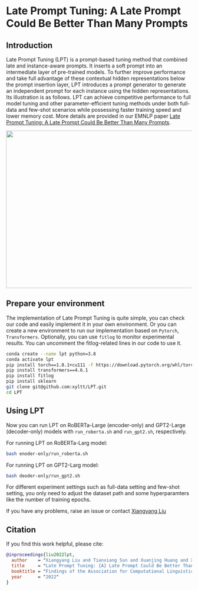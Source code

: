 # Late Prompt Tuning: A Late Prompt Could Be Better Than Many Prompts

## Introduction

Late Prompt Tuning (LPT) is a prompt-based tuning method that combined late and instance-aware prompts. It inserts a soft prompt into an intermediate layer of pre-trained models. To further improve performance and take full advantage of these contextual hidden representations below the prompt insertion layer, LPT introduces a prompt generator to generate an independent prompt for each instance using the hidden representations. Its illustration is as follows. LPT can achieve competitive performance to full model tuning and other parameter-efficient tuning methods under both full-data and few-shot scenarios while possessing faster training speed and lower memory cost. More details are provided in our EMNLP paper [Late Prompt Tuning: A Late Prompt Could Be Better Than Many Prompts](https://arxiv.org/pdf/2210.11292.pdf).

<div align=center><img width="697" height="426" src="https://github.com/xyltt/LPT/blob/main/pics/LPT.png"/></div>

## Prepare your environment

The implementation of Late Prompt Tuning is quite simple, you can check our code and easily implement it in your own environment. Or you can create a new environment to run our implementation based on `Pytorch`, `Transformers`. Optionally, you can use `fitlog` to monitor experimental results. You can uncomment the fitlog-related lines in our code to use it.

```bash
conda create --name lpt python=3.8
conda activate lpt
pip install torch==1.8.1+cu111 -f https://download.pytorch.org/whl/torch_stable.html
pip install transformers==4.6.1
pip install fitlog
pip install sklearn
git clone git@github.com:xyltt/LPT.git
cd LPT
```

## Using LPT

Now you can run LPT on RoBERTa-Large (encoder-only) and GPT2-Large (decoder-only) models with `run_roberta.sh` and `run_gpt2.sh`, respectively.

For running LPT on RoBERTa-Larg model:
```bash
bash enoder-only/run_roberta.sh 
```

For running LPT on GPT2-Larg model:
```bash
bash deoder-only/run_gpt2.sh 
```

For different experiment settings such as full-data setting and few-shot setting, you only need to adjust the dataset path and some hyperparamters like the number of training epochs. 

If you have any problems, raise an issue or contact [Xiangyang Liu](mailto:xyliu22@m.fudan.edu.cn) 

## Citation

If you find this work helpful, please cite:

```bibtex
@inproceedings{liu2022lpt,
  author    = "Xiangyang Liu and Tianxiang Sun and Xuanjing Huang and Xipeng Qiu",
  title     = "Late Prompt Tuning: {A} Late Prompt Could Be Better Than Many Prompts",
  booktitle = "Findings of the Association for Computational Linguistics: EMNLP 2022",
  year      = "2022"
}
```

```
